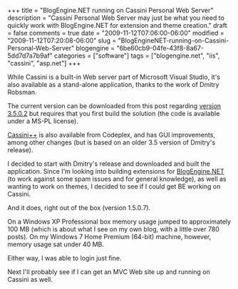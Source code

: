 +++
title = "BlogEngine.NET running on Cassini Personal Web Server"
description = "Cassini Personal Web Server may just be what you need to quickly work with BlogEngine.NET for extension and theme creation."
draft = false
comments = true
date = "2009-11-12T07:06:00-06:00"
modified = "2009-11-12T07:20:08-06:00"
slug = "BlogEngineNET-running-on-Cassini-Personal-Web-Server"
blogengine = "6be60cb9-04fe-43f8-8a67-5dd7d7a7b9af"
categories = ["software"]
tags = ["blogengine.net", "iis", "cassini", "asp.net"]
+++

<p>While Cassini is a built-in Web server part of Microsoft Visual Studio, it's also available as a stand-alone application, thanks to the work of Dmitry Robsman.</p>
<p>The current version can be downloaded from this post regarding <a href="http://blogs.msdn.com/dmitryr/archive/2009/04/23/cassini-support-for-friendly-urls-routing.aspx">version 3.5.0.2</a> but requires that you first build the solution (the code is available under a MS-PL license).</p>
<p><a href="http://cassinipp.codeplex.com/">Cassini++</a> is also available from Codeplex, and has GUI improvements, among other changes (but is based on an older 3.5 version of Dmitry's release).</p>
<p>I decided to start with Dmitry's release and downloaded and built the application. Since I'm looking into building extensions for <a href="http://www.dotnetblogengine.net/">BlogEngine.NET</a> (to work against some spam issues and for general knowledge), as well as wanting to work on themes, I decided to see if I could get BE working on Cassini.</p>
<p>And it does, right out of the box (version 1.5.0.7).</p>
<p>On a Windows XP Professional box memory usage jumped to approximately 100 MB (which is about what I see on my own blog, with a little over 780 posts). On my Windows 7 Home Premium (64-bit) machine, however, memory usage sat under 40 MB.</p>
<p>Either way, I was able to login just fine.</p>
<p>Next I'll probably see if I can get an MVC Web site up and running on Cassini as well.</p>
